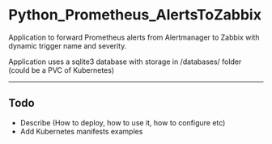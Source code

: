 # Python_Prometheus_AlertsToZabbix
Application to forward Prometheus alerts from Alertmanager to Zabbix with dynamic trigger name and severity.

Application uses a sqlite3 database with storage in /databases/ folder (could be a PVC of Kubernetes)

---

## Todo

- Describe (How to deploy, how to use it, how to configure etc)
- Add Kubernetes manifests examples